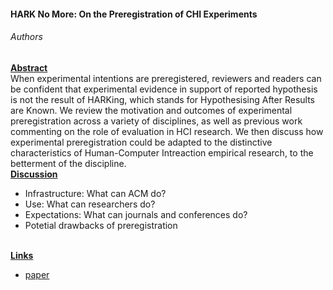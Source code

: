 #### HARK No More: On the Preregistration of CHI Experiments
###### Authors
<div class="container">
  <div class="col">
    <u><b>Abstract</b></u><br>
    When experimental intentions are preregistered, reviewers and readers can be confident that experimental evidence in support of reported hypothesis is not the result of HARKing, which stands for Hypothesising After Results are Known. We review the motivation and outcomes of experimental preregistration across a variety of disciplines, as well as previous work commenting on the role of evaluation in HCI research. We then discuss how experimental preregistration could be adapted to the distinctive characteristics of Human-Computer Intreaction empirical research, to the betterment of the discipline.<br>
  </div>
  <div class="col">
    <u><b>Discussion</b></u><br>
    <ul>
      <li>Infrastructure: What can ACM do?</li>
      <li>Use: What can researchers do?</li>
      <li>Expectations: What can journals and conferences do?</li>
      <li>Potetial drawbacks of preregistration</li>
    </ul><br>
    <u><b>Links</b></u><br>
    <ul>
      <li><a href="https://dl.acm.org/citation.cfm?id=3173574.3173715">paper</a></li>
    </ul><br>
  </div>
</div>

